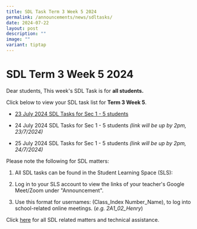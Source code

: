 ```yaml
---
title: SDL Task Term 3 Week 5 2024
permalink: /announcements/news/sdltasks/
date: 2024-07-22
layout: post
description: ""
image: ""
variant: tiptap
---
```

<h1>SDL Term 3 Week 5 2024</h1>
<p>Dear students, This week's SDL Task is for <strong>all students.</strong>
</p>
<p>Click below to view your SDL task list for <strong>Term 3 Week 5</strong>.</p>
<ul data-tight="true" class="tight">
<li>
<p><a href="https://docs.google.com/spreadsheets/d/e/2PACX-1vQWxraY_LNLPe3PSGiqmDuHt5Zsu_FByfTIfNujihYGrdkSlA2AduOLfw8Okuoe_cRe-zSCBThu8M9J/pubhtml" rel="noopener noreferrer nofollow" target="_blank">23 July 2024 SDL Tasks for Sec 1 - 5 students</a>
</p>
</li>
<li>
<p>24 July 2024 SDL Tasks for Sec 1 - 5 students <em>(link will be up by 2pm, 23/7/2024)</em>
</p>
</li>
<li>
<p>25 July 2024 SDL Tasks for Sec 1 - 5 students <em>(link will be up by 2pm, 24/7/2024)</em>
</p>
</li>
</ul>
<p>Please note the following for SDL matters:</p>
<ol data-tight="true" class="tight">
<li>
<p>All SDL tasks can be found in the Student Learning Space (SLS):</p>
</li>
<li>
<p>Log in to your SLS account to view the links of your teacher's Google
Meet/Zoom under "Announcement".</p>
</li>
<li>
<p>Use this format for usernames: (Class_Index Number_Name), to log into
school-related online meetings. (<em>e.g. 2A1_02_Henry</em>)</p>
</li>
</ol>
<p>Click <a href="https://www.bukitbatoksec.moe.edu.sg/useful-resources/Students/fhbl-seek-discover-and-learn-sdl-fhbl-matters/" rel="noopener noreferrer nofollow" target="_blank">here</a> for
all SDL related matters and technical assistance.</p>